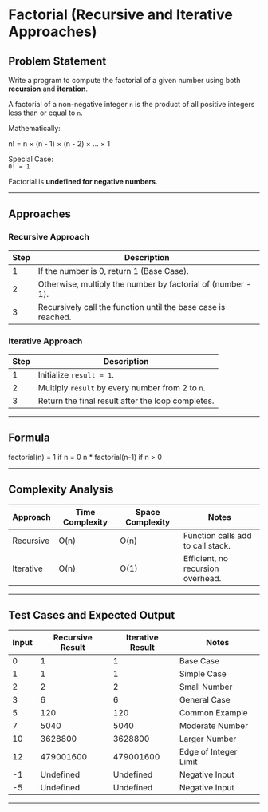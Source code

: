 # Factorial (Recursive and Iterative Approaches)

## Problem Statement
Write a program to compute the factorial of a given number using both **recursion** and **iteration**.

A factorial of a non-negative integer `n` is the product of all positive integers less than or equal to `n`.

Mathematically:

n! = n × (n - 1) × (n - 2) × ... × 1


Special Case:  
`0! = 1`

Factorial is **undefined for negative numbers**.

---

## Approaches

### Recursive Approach
| Step | Description |
|------|--------------|
| 1 | If the number is 0, return 1 (Base Case). |
| 2 | Otherwise, multiply the number by factorial of (number - 1). |
| 3 | Recursively call the function until the base case is reached. |

### Iterative Approach
| Step | Description |
|------|--------------|
| 1 | Initialize `result = 1`. |
| 2 | Multiply `result` by every number from 2 to `n`. |
| 3 | Return the final result after the loop completes. |

---

## Formula

factorial(n) =
1 if n = 0
n * factorial(n-1) if n > 0


---

## Complexity Analysis

| Approach | Time Complexity | Space Complexity | Notes |
|-----------|----------------|------------------|-------|
| Recursive | O(n) | O(n) | Function calls add to call stack. |
| Iterative | O(n) | O(1) | Efficient, no recursion overhead. |

---

## Test Cases and Expected Output

| Input | Recursive Result | Iterative Result | Notes |
|--------|------------------|------------------|-------|
| 0 | 1 | 1 | Base Case |
| 1 | 1 | 1 | Simple Case |
| 2 | 2 | 2 | Small Number |
| 3 | 6 | 6 | General Case |
| 5 | 120 | 120 | Common Example |
| 7 | 5040 | 5040 | Moderate Number |
| 10 | 3628800 | 3628800 | Larger Number |
| 12 | 479001600 | 479001600 | Edge of Integer Limit |
| -1 | Undefined | Undefined | Negative Input |
| -5 | Undefined | Undefined | Negative Input |

---
